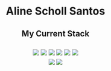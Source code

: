<h1 align="center">Aline Scholl Santos</h1>
<h2 align="center"> My Current Stack <br><br>
<img src="https://img.shields.io/badge/Delphi_RAD_Studio-B22222?style=for-the-badge&logo=delphi&logoColor=white"/>
<img src="https://img.shields.io/badge/Visual_Studio-5C2D91?style=for-the-badge&logo=visual%20studio&logoColor=white" />
<img src="https://img.shields.io/badge/JavaScript-F7DF1E?style=for-the-badge&logo=javascript&logoColor=black" />
<img src="https://img.shields.io/badge/HTML-239120?style=for-the-badge&logo=html5&logoColor=white" />
<img src="https://img.shields.io/badge/CSS-239120?&style=for-the-badge&logo=css3&logoColor=white" />
<img src="https://img.shields.io/badge/Python-3776AB?style=for-the-badge&logo=python&logoColor=white" /><br>
<img src="https://img.shields.io/badge/Linux-E34F26?style=for-the-badge&logo=linux&logoColor=black" />
<img src="https://img.shields.io/badge/Windows-017AD7?style=for-the-badge&logo=windows&logoColor=white" />

  </h2>
<!--
**aliinescholl/aliinescholl** is a ✨ _special_ ✨ repository because its `README.md` (this file) appears on your GitHub profile.

Here are some ideas to get you started:

- 🔭 I’m currently working on ...
- 🌱 I’m currently learning ...
- 👯 I’m looking to collaborate on ...
- 🤔 I’m looking for help with ...
- 💬 Ask me about ...
- 📫 How to reach me: ...
- 😄 Pronouns: ...
- ⚡ Fun fact: ...
-->
